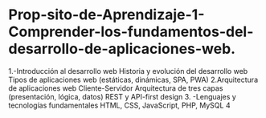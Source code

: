 # Prop-sito-de-Aprendizaje-1-Comprender-los-fundamentos-del-desarrollo-de-aplicaciones-web.
1.-Introducción al desarrollo web Historia y evolución del desarrollo web Tipos de aplicaciones web (estáticas, dinámicas, SPA, PWA) 2.Arquitectura de aplicaciones web Cliente-Servidor Arquitectura de tres capas (presentación, lógica, datos) REST y API-first design 3. -Lenguajes y tecnologías fundamentales HTML, CSS, JavaScript, PHP, MySQL 4
